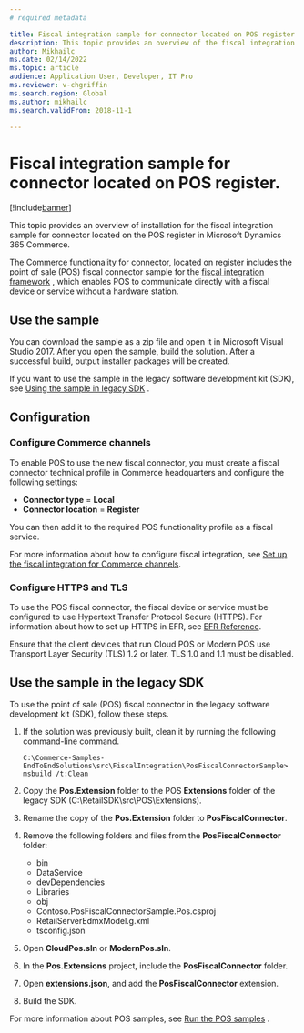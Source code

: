 ```yaml
---
# required metadata

title: Fiscal integration sample for connector located on POS register.
description: This topic provides an overview of the fiscal integration sample for connector, located on register in Microsoft Dynamics 365 Commerce.
author: Mikhailc
ms.date: 02/14/2022
ms.topic: article
audience: Application User, Developer, IT Pro
ms.reviewer: v-chgriffin
ms.search.region: Global
ms.author: mikhailc
ms.search.validFrom: 2018-11-1

---
```

# Fiscal integration sample for connector located on POS register. 

[!include[banner](../includes/banner.md)]

This topic provides an overview of installation for the fiscal integration sample for connector located on the POS register in Microsoft Dynamics 365 Commerce.

The Commerce functionality for connector, located on register includes the point of sale (POS) fiscal connector sample for the [fiscal integration framework](fiscal-integration-for-retail-channel.md) , which enables POS to communicate directly with a fiscal device or service without a hardware station. 

## Use the sample

You can download the sample as a zip file and open it in Microsoft Visual Studio 2017. After you open the sample, build the solution. After a successful build, output installer packages will be created.

If you want to use the sample in the legacy software development kit (SDK), see [Using the sample in legacy SDK](pos-fiscal-connector-sample.md#use-the-sample-in-the-legacy-sdk) .

## Configuration

### Configure Commerce channels

To enable POS to use the new fiscal connector, you must create a fiscal connector technical profile in Commerce headquarters and configure the following settings:

- **Connector type** = **Local**
- **Connector location** = **Register**

You can then add it  to the required POS functionality profile as a fiscal service.

For more information about how to configure fiscal integration, see [Set up the fiscal integration for Commerce channels](setting-up-fiscal-integration-for-retail-channel.md).

### Configure HTTPS and TLS

To use the POS fiscal connector, the fiscal device or service must be configured to use Hypertext Transfer Protocol Secure (HTTPS).
For information about how to set up HTTPS in EFR, see [EFR Reference](http://public.efsta.net/efr/).

Ensure that the client devices that run Cloud POS or Modern POS use Transport Layer Security (TLS) 1.2 or later. TLS 1.0 and 1.1 must be disabled.

## Use the sample in the legacy SDK
To use the point of sale (POS) fiscal connector in the legacy software development kit (SDK), follow these steps.

1. If the solution was previously built, clean it by running the following command-line command.

    ``` 
    C:\Commerce-Samples-EndToEndSolutions\src\FiscalIntegration\PosFiscalConnectorSample> msbuild /t:Clean
    ```

1. Copy the **Pos.Extension** folder to the POS **Extensions** folder of the legacy SDK (C:\RetailSDK\src\POS\Extensions).
1. Rename the copy of the **Pos.Extension** folder  to **PosFiscalConnector**.
1. Remove the following folders and files from the **PosFiscalConnector** folder:

    - bin
    - DataService
    - devDependencies
    - Libraries
    - obj
    - Contoso.PosFiscalConnectorSample.Pos.csproj
    - RetailServerEdmxModel.g.xml
    - tsconfig.json

1. Open **CloudPos.sln** or **ModernPos.sln**.
1. In the **Pos.Extensions** project, include the **PosFiscalConnector** folder.
1. Open **extensions.json**, and add the **PosFiscalConnector** extension.
1. Build the SDK.

For more information about POS samples, see [Run the POS samples](https://docs.microsoft.com/dynamics365/commerce/dev-itpro/pos-run-samples) .
